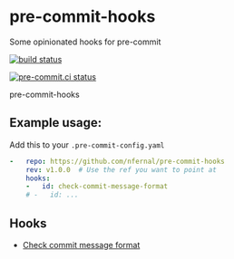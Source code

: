 # pre-commit-hooks
Some opinionated hooks for pre-commit


[![build status](https://github.com/nfernal/pre-commit-hooks/actions/workflows/main.yml/badge.svg)](https://github.com/nfernal/pre-commit-hooks/actions/workflows/main.yml)

[![pre-commit.ci status](https://results.pre-commit.ci/badge/github/nfernal/pre-commit-hooks/main.svg)](https://results.pre-commit.ci/latest/github/nfernal/pre-commit-hooks/main)

pre-commit-hooks


Example usage:
--------

Add this to your `.pre-commit-config.yaml`

```yaml
-   repo: https://github.com/nfernal/pre-commit-hooks
    rev: v1.0.0  # Use the ref you want to point at
    hooks:
    -   id: check-commit-message-format
    # -   id: ...
```

Hooks
--------

- [Check commit message format]((Docs/check_commit_message_format.md))
